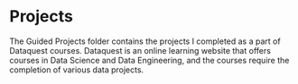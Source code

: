 # Projects
The Guided Projects folder contains the projects I completed as a part of Dataquest courses. Dataquest is an online learning website that offers courses in Data Science and Data Engineering, and the courses require the completion of various data projects. 
